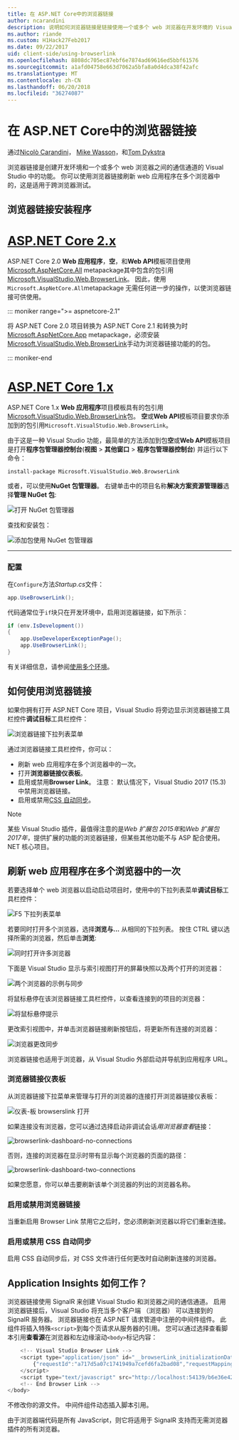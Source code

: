 ```yaml
---
title: 在 ASP.NET Core中的浏览器链接
author: ncarandini
description: 说明如何浏览器链接是链接使用一个或多个 web 浏览器在开发环境的 Visual Studio 功能。
ms.author: riande
ms.custom: H1Hack27Feb2017
ms.date: 09/22/2017
uid: client-side/using-browserlink
ms.openlocfilehash: 8808dc705ec87ebf6e7874ad69616ed5bbf61576
ms.sourcegitcommit: a1afd04758e663d7062a5bfa8a0d4dca38f42afc
ms.translationtype: MT
ms.contentlocale: zh-CN
ms.lasthandoff: 06/20/2018
ms.locfileid: "36274087"
---
```

# <a name="browser-link-in-aspnet-core"></a>在 ASP.NET Core中的浏览器链接

通过[Nicolò Carandini](https://github.com/ncarandini)， [Mike Wasson](https://github.com/MikeWasson)，和[Tom Dykstra](https://github.com/tdykstra)

浏览器链接是创建开发环境和一个或多个 web 浏览器之间的通信通道的 Visual Studio 中的功能。 你可以使用浏览器链接刷新 web 应用程序在多个浏览器中的，这是适用于跨浏览器测试。

## <a name="browser-link-setup"></a>浏览器链接安装程序

# <a name="aspnet-core-2xtabaspnetcore2x"></a>[ASP.NET Core 2.x](#tab/aspnetcore2x)

ASP.NET Core 2.0 **Web 应用程序**，**空**，和**Web API**模板项目使用[Microsoft.AspNetCore.All](https://www.nuget.org/packages/Microsoft.AspNetCore.All/) metapackage其中包含的包引用[Microsoft.VisualStudio.Web.BrowserLink](https://www.nuget.org/packages/Microsoft.VisualStudio.Web.BrowserLink/)。 因此，使用`Microsoft.AspNetCore.All`metapackage 无需任何进一步的操作，以使浏览器链接可供使用。

::: moniker range=">= aspnetcore-2.1"

将 ASP.NET Core 2.0 项目转换为 ASP.NET Core 2.1 和转换为时[Microsoft.AspNetCore.App](xref:fundamentals/metapackage-app) metapackage，必须安装[Microsoft.VisualStudio.Web.BrowserLink](https://www.nuget.org/packages/Microsoft.VisualStudio.Web.BrowserLink/)手动为浏览器链接功能的的包。

::: moniker-end

# <a name="aspnet-core-1xtabaspnetcore1x"></a>[ASP.NET Core 1.x](#tab/aspnetcore1x)

ASP.NET Core 1.x **Web 应用程序**项目模板具有的包引用[Microsoft.VisualStudio.Web.BrowserLink](https://www.nuget.org/packages/Microsoft.VisualStudio.Web.BrowserLink/)包。 **空**或**Web API**模板项目要求你添加到的包引用`Microsoft.VisualStudio.Web.BrowserLink`。

由于这是一种 Visual Studio 功能，最简单的方法添加到包**空**或**Web API**模板项目是打开**程序包管理器控制台**(**视图** > **其他窗口** > **程序包管理器控制台**) 并运行以下命令：

```console
install-package Microsoft.VisualStudio.Web.BrowserLink
```

或者，可以使用**NuGet 包管理器**。 右键单击中的项目名称**解决方案资源管理器**选择**管理 NuGet 包**:

![打开 NuGet 包管理器](using-browserlink/_static/open-nuget-package-manager.png)

查找和安装包：

![添加包使用 NuGet 包管理器](using-browserlink/_static/add-package-with-nuget-package-manager.png)

---

### <a name="configuration"></a>配置

在`Configure`方法*Startup.cs*文件：

```csharp
app.UseBrowserLink();
```

代码通常位于`if`块只在开发环境中，启用浏览器链接，如下所示：

```csharp
if (env.IsDevelopment())
{
    app.UseDeveloperExceptionPage();
    app.UseBrowserLink();
}
```

有关详细信息，请参阅[使用多个环境](xref:fundamentals/environments)。

## <a name="how-to-use-browser-link"></a>如何使用浏览器链接

如果你拥有打开 ASP.NET Core 项目，Visual Studio 将旁边显示浏览器链接工具栏控件**调试目标**工具栏控件：

![浏览器链接下拉列表菜单](using-browserlink/_static/browserLink-dropdown-menu.png)

通过浏览器链接工具栏控件，你可以：

* 刷新 web 应用程序在多个浏览器中的一次。
* 打开**浏览器链接仪表板**。
* 启用或禁用**Browser Link**。 注意： 默认情况下，Visual Studio 2017 (15.3) 中禁用浏览器链接。
* 启用或禁用[CSS 自动同步](#enable-or-disable-css-auto-sync)。

> [!NOTE]
> 某些 Visual Studio 插件，最值得注意的是*Web 扩展包 2015年*和*Web 扩展包 2017年*，提供扩展的功能的浏览器链接，但某些其他功能不与 ASP 配合使用。NET 核心项目。

## <a name="refresh-the-web-application-in-several-browsers-at-once"></a>刷新 web 应用程序在多个浏览器中的一次

若要选择单个 web 浏览器以启动启动项目时，使用中的下拉列表菜单**调试目标**工具栏控件：

![F5 下拉列表菜单](using-browserlink/_static/debug-target-dropdown-menu.png)

若要同时打开多个浏览器，选择**浏览与...** 从相同的下拉列表。 按住 CTRL 键以选择所需的浏览器，然后单击**浏览**:

![同时打开许多浏览器](using-browserlink/_static/open-many-browsers-at-once.png)

下面是 Visual Studio 显示与索引视图打开的屏幕快照以及两个打开的浏览器：

![两个浏览器的示例与同步](using-browserlink/_static/sync-with-two-browsers-example.png)

将鼠标悬停在该浏览器链接工具栏控件，以查看连接到的项目的浏览器：

![将鼠标悬停提示](using-browserlink/_static/hoover-tip.png)

更改索引视图中，并单击浏览器链接刷新按钮后，将更新所有连接的浏览器：

![浏览器更改同步](using-browserlink/_static/browsers-sync-to-changes.png)

浏览器链接也适用于浏览器，从 Visual Studio 外部启动并导航到应用程序 URL。

### <a name="the-browser-link-dashboard"></a>浏览器链接仪表板

从浏览器链接下拉菜单来管理与打开的浏览器的连接打开浏览器链接仪表板：

![仪表-板 browserslink 打开](using-browserlink/_static/open-browserlink-dashboard.png)

如果连接没有浏览器，您可以通过选择启动非调试会话*用浏览器查看*链接：

![browserlink-dashboard-no-connections](using-browserlink/_static/browserlink-dashboard-no-connections.png)

否则，连接的浏览器在显示时带有显示每个浏览器的页面的路径：

![browserlink-dashboard-two-connections](using-browserlink/_static/browserlink-dashboard-two-connections.png)

如果您愿意，你可以单击要刷新该单个浏览器的列出的浏览器名称。

### <a name="enable-or-disable-browser-link"></a>启用或禁用浏览器链接

当重新启用 Browser Link 禁用它之后时，您必须刷新浏览器以将它们重新连接。

### <a name="enable-or-disable-css-auto-sync"></a>启用或禁用 CSS 自动同步

启用 CSS 自动同步后，对 CSS 文件进行任何更改时自动刷新连接的浏览器。

## <a name="how-does-it-work"></a>Application Insights 如何工作？

浏览器链接使用 SignalR 来创建 Visual Studio 和浏览器之间的通信通道。 启用浏览器链接后，Visual Studio 将充当多个客户端 （浏览器） 可以连接到的 SignalR 服务器。 浏览器链接也在 ASP.NET 请求管道中注册的中间件组件。 此组件将插入特殊`<script>`到每个页请求从服务器的引用。 您可以通过选择查看脚本引用**查看源**在浏览器和左边缘滚动`<body>`标记内容：

```javascript
    <!-- Visual Studio Browser Link -->
    <script type="application/json" id="__browserLink_initializationData">
        {"requestId":"a717d5a07c1741949a7cefd6fa2bad08","requestMappingFromServer":false}
    </script>
    <script type="text/javascript" src="http://localhost:54139/b6e36e429d034f578ebccd6a79bf19bf/browserLink" async="async"></script>
    <!-- End Browser Link -->
</body>
```

不修改你的源文件。 中间件组件动态插入脚本引用。 

由于浏览器端代码是所有 JavaScript，则它将适用于 SignalR 支持而无需浏览器插件的所有浏览器。
